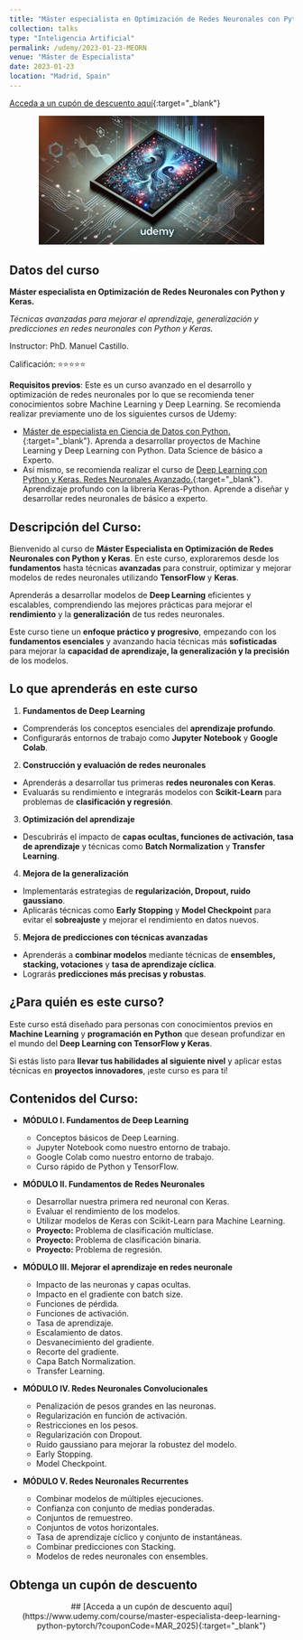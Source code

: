 ```yaml
---
title: "Máster especialista en Optimización de Redes Neuronales con Python y Keras"
collection: talks
type: "Inteligencia Artificial"
permalink: /udemy/2023-01-23-MEORN
venue: "Máster de Especialista"
date: 2023-01-23
location: "Madrid, Spain"
---
```


[Acceda a un cupón de descuento aquí](https://www.udemy.com/course/master-especialista-deep-learning-python-pytorch/?couponCode=MAR_2025){:target="_blank"}

<div>
<p align = "center">
<img src="/images/courses/MEORN.png" alt="Master en Optimización Keras" width="400">
</p>
</div>


## Datos del curso

__Máster especialista en Optimización de Redes Neuronales con Python y Keras.__

_Técnicas avanzadas para mejorar el aprendizaje, generalización y predicciones en redes neuronales con Python y Keras._

Instructor: PhD. Manuel Castillo. 

Calificación: ⭐⭐⭐⭐⭐

__Requisitos previos__: Este es un curso avanzado en el desarrollo y optimización de redes neuronales por lo que se recomienda tener conocimientos sobre Machine Learning y Deep Learning. Se recomienda realizar previamente uno de los siguientes cursos de Udemy:
- [Máster de especialista en Ciencia de Datos con Python.](https://www.udemy.com/course/master-en-ciencia-de-datos-con-python/?couponCode=MAR_2025){:target="_blank"}. Aprenda a desarrollar proyectos de Machine Learning y Deep Learning con Python. Data Science de básico a Experto.
- Así mismo, se recomienda realizar el curso de [Deep Learning con Python y Keras. Redes Neuronales Avanzado.](https://www.udemy.com/course/deep-learning-con-keras/?couponCode=MAR_2025){:target="_blank"}. Aprendizaje profundo con la librería Keras-Python. Aprende a diseñar y desarrollar redes neuronales de básico a experto.

## Descripción del Curso:

Bienvenido al curso de **Máster Especialista en Optimización de Redes Neuronales con Python y Keras**. En este curso, exploraremos desde los **fundamentos** hasta técnicas **avanzadas** para construir, optimizar y mejorar modelos de redes neuronales utilizando **TensorFlow** y **Keras**.  

Aprenderás a desarrollar modelos de **Deep Learning** eficientes y escalables, comprendiendo las mejores prácticas para mejorar el **rendimiento** y la **generalización** de tus redes neuronales.  

Este curso tiene un **enfoque práctico y progresivo**, empezando con los **fundamentos esenciales** y avanzando hacia técnicas más **sofisticadas** para mejorar la **capacidad de aprendizaje, la generalización y la precisión** de los modelos.  


## **Lo que aprenderás en este curso**  

1. **Fundamentos de Deep Learning**  
* Comprenderás los conceptos esenciales del **aprendizaje profundo**.  
* Configurarás entornos de trabajo como **Jupyter Notebook** y **Google Colab**.  

2. **Construcción y evaluación de redes neuronales**  
* Aprenderás a desarrollar tus primeras **redes neuronales con Keras**.  
* Evaluarás su rendimiento e integrarás modelos con **Scikit-Learn** para problemas de **clasificación y regresión**.  

3. **Optimización del aprendizaje**  
* Descubrirás el impacto de **capas ocultas, funciones de activación, tasa de aprendizaje** y técnicas como **Batch Normalization** y **Transfer Learning**.  

4. **Mejora de la generalización**  
* Implementarás estrategias de **regularización, Dropout, ruido gaussiano**.  
* Aplicarás técnicas como **Early Stopping** y **Model Checkpoint** para evitar el **sobreajuste** y mejorar el rendimiento en datos nuevos.  

5. **Mejora de predicciones con técnicas avanzadas**  
- Aprenderás a **combinar modelos** mediante técnicas de **ensembles, stacking, votaciones** y **tasa de aprendizaje cíclica**.  
- Lograrás **predicciones más precisas y robustas**.  


## **¿Para quién es este curso?**  

Este curso está diseñado para personas con conocimientos previos en **Machine Learning** y **programación en Python** que desean profundizar en el mundo del **Deep Learning con TensorFlow y Keras**.  

Si estás listo para **llevar tus habilidades al siguiente nivel** y aplicar estas técnicas en **proyectos innovadores**, ¡este curso es para ti!



## Contenidos del Curso:

- __MÓDULO I. Fundamentos de Deep Learning__
    - Conceptos básicos de Deep Learning.  
    - Jupyter Notebook como nuestro entorno de trabajo.  
    - Google Colab como nuestro entorno de trabajo.  
    - Curso rápido de Python y TensorFlow.  

- __MÓDULO II. Fundamentos de Redes Neuronales__
    - Desarrollar nuestra primera red neuronal con Keras.  
    - Evaluar el rendimiento de los modelos.  
    - Utilizar modelos de Keras con Scikit-Learn para Machine Learning.  
    - **Proyecto:** Problema de clasificación multiclase.  
    - **Proyecto:** Problema de clasificación binaria.  
    - **Proyecto:** Problema de regresión. 

- __MÓDULO III. Mejorar el aprendizaje en redes neuronale__
    - Impacto de las neuronas y capas ocultas.  
    - Impacto en el gradiente con batch size.  
    - Funciones de pérdida.  
    - Funciones de activación.  
    - Tasa de aprendizaje.  
    - Escalamiento de datos.  
    - Desvanecimiento del gradiente.  
    - Recorte del gradiente.  
    - Capa Batch Normalization.  
    - Transfer Learning. 

- __MÓDULO IV. Redes Neuronales Convolucionales__
    - Penalización de pesos grandes en las neuronas.  
    - Regularización en función de activación.  
    - Restricciones en los pesos.  
    - Regularización con Dropout.  
    - Ruido gaussiano para mejorar la robustez del modelo.  
    - Early Stopping.  
    - Model Checkpoint.  

- __MÓDULO V. Redes Neuronales Recurrentes__
    - Combinar modelos de múltiples ejecuciones.  
    - Confianza con conjunto de medias ponderadas.  
    - Conjuntos de remuestreo.  
    - Conjuntos de votos horizontales.  
    - Tasa de aprendizaje cíclico y conjunto de instantáneas.  
    - Combinar predicciones con Stacking.  
    - Modelos de redes neuronales con ensembles. 


## Obtenga un cupón de descuento

<center>
## [Acceda a un cupón de descuento aquí](https://www.udemy.com/course/master-especialista-deep-learning-python-pytorch/?couponCode=MAR_2025){:target="_blank"}

<center>